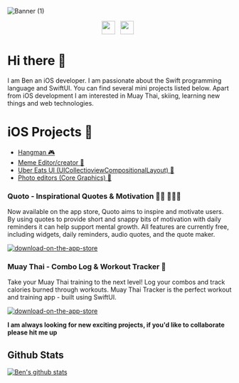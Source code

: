![Banner (1)](https://user-images.githubusercontent.com/40464267/148675919-61c1baeb-6f13-45a4-a2f2-fe1b54ba815a.png)

<p align='center'>
<a href="https://twitter.com/vikingskullapps"><img height="30" src="https://user-images.githubusercontent.com/40464267/96447243-86c51280-1209-11eb-8fb7-8045988ca3d0.png?raw=true"></a>&nbsp;&nbsp;
<a href="https://instagram.com/vikingskullapps"><img height="30" src="https://user-images.githubusercontent.com/40464267/96447238-8593e580-1209-11eb-9352-dd2d4dc9de6b.png?raw=true"></a>&nbsp;&nbsp;
</p>



# Hi there 👋
I am Ben an iOS developer. I am passionate about the Swift programming language and SwiftUI. You can find several mini projects listed below. Apart from iOS development I am  interested in Muay Thai, skiing, learning new things and web technologies. 

# iOS Projects 🚀
* [Hangman 🎮](https://github.com/clarkeben/Hangman-Game)
* [Meme Editor/creator 📱](https://github.com/clarkeben/meme-creator)
* [Uber Eats UI (UICollectioviewCompositionalLayout) 🍔](https://github.com/clarkeben/Uber-Eats-UI)
* [Photo editors (Core Graphics) 🎨](https://github.com/clarkeben/Basic-Photo-Editor) 

### Quoto - Inspirational Quotes & Motivation 🧘‍♀️ 👨🏼‍💻

Now available on the app store, Quoto aims to inspire and motivate users. By using quotes to provide short and snappy bits of motivation with daily reminders it can help support mental growth. All features are currently free, including widgets, daily reminders, audio quotes, and the quote maker. 

[![download-on-the-app-store](https://user-images.githubusercontent.com/40464267/119618349-b456e780-bdfa-11eb-8af4-f1a47206c263.png)](https://apps.apple.com/gb/app/quoto-inspirational-quotes/id1549455648)

### Muay Thai - Combo Log & Workout Tracker 🥊

Take your Muay Thai training to the next level! Log your combos and track calories burned through workouts. Muay Thai Tracker is the perfect workout and training app - built using SwiftUI.

[![download-on-the-app-store](https://user-images.githubusercontent.com/40464267/119618349-b456e780-bdfa-11eb-8af4-f1a47206c263.png)](https://apps.apple.com/gb/app/muay-thai-training-combos/id1606507775)


**I am always looking for new exciting projects, if you'd like to collaborate please hit me up** 

## Github Stats
[![Ben's github stats](https://github-readme-stats.vercel.app/api?username=clarkeben)](https://github.com/clarkeben/github-readme-stats)


<!--
**clarkeben/clarkeben** is a ✨ _special_ ✨ repository because its `README.md` (this file) appears on your GitHub profile.

Here are some ideas to get you started:

- 🔭 I’m currently working on ...
- 🌱 I’m currently learning ...
- 👯 I’m looking to collaborate on ...
- 🤔 I’m looking for help with ...
- 💬 Ask me about ...
- 📫 How to reach me: ...
- 😄 Pronouns: ...
- ⚡ Fun fact: ...
-->
